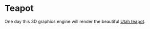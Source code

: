 # Teapot
One day this 3D graphics engine will render the beautiful [Utah teapot](https://en.wikipedia.org/wiki/Utah_teapot).
